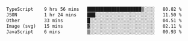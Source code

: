 <!--START_SECTION:waka-->

```txt
TypeScript    9 hrs 56 mins   ████████████████████▒░░░░   80.82 %
JSON          1 hr 24 mins    ███░░░░░░░░░░░░░░░░░░░░░░   11.50 %
Other         33 mins         █░░░░░░░░░░░░░░░░░░░░░░░░   04.51 %
Image (svg)   15 mins         ▓░░░░░░░░░░░░░░░░░░░░░░░░   02.11 %
JavaScript    6 mins          ▒░░░░░░░░░░░░░░░░░░░░░░░░   00.93 %
```

<!--END_SECTION:waka-->
